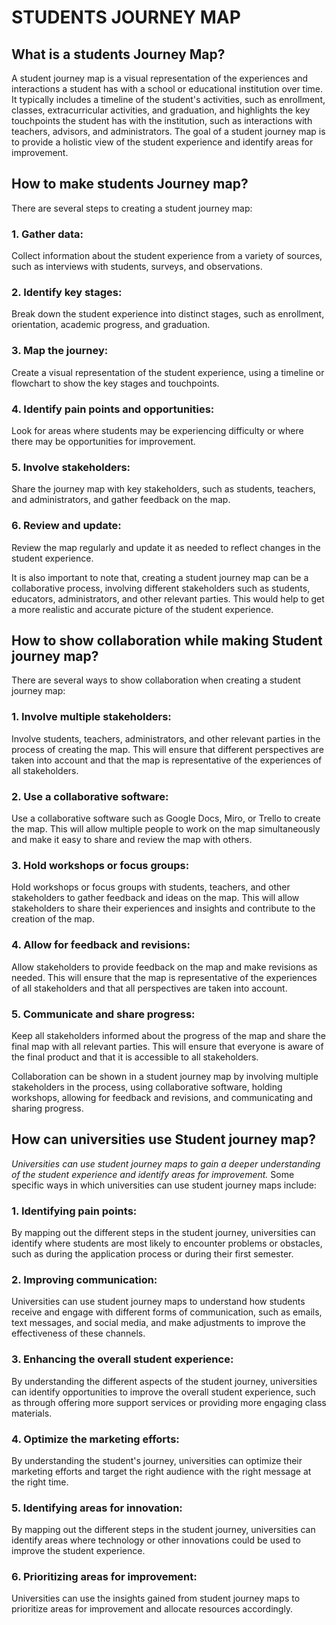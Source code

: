 # STUDENTS JOURNEY MAP

## What is a students Journey Map?
A student journey map is a visual representation of the experiences and interactions a student has with a school or educational institution over time. It typically includes a timeline of the student's activities, such as enrollment, classes, extracurricular activities, and graduation, and highlights the key touchpoints the student has with the institution, such as interactions with teachers, advisors, and administrators. The goal of a student journey map is to provide a holistic view of the student experience and identify areas for improvement.

## How to make students Journey map?
There are several steps to creating a student journey map:
### 1. Gather data: 
Collect information about the student experience from a variety of sources, such as interviews with students, surveys, and observations.

### 2. Identify key stages: 
Break down the student experience into distinct stages, such as enrollment, orientation, academic progress, and graduation.

### 3. Map the journey: 
Create a visual representation of the student experience, using a timeline or flowchart to show the key stages and touchpoints.
### 4. Identify pain points and opportunities: 
Look for areas where students may be experiencing difficulty or where there may be opportunities for improvement.

### 5. Involve stakeholders: 
Share the journey map with key stakeholders, such as students, teachers, and administrators, and gather feedback on the map.

### 6. Review and update: 
Review the map regularly and update it as needed to reflect changes in the student experience.

It is also important to note that, creating a student journey map can be a collaborative process, involving different stakeholders such as students, educators, administrators, and other relevant parties. This would help to get a more realistic and accurate picture of the student experience.

## How to show collaboration while making Student journey map?
There are several ways to show collaboration when creating a student journey map:
### 1. Involve multiple stakeholders: 
Involve students, teachers, administrators, and other relevant parties in the process of creating the map. This will ensure that different perspectives are taken into account and that the map is representative of the experiences of all stakeholders.

### 2. Use a collaborative software: 
Use a collaborative software such as Google Docs, Miro, or Trello to create the map. This will allow multiple people to work on the map simultaneously and make it easy to share and review the map with others.

### 3. Hold workshops or focus groups: 
Hold workshops or focus groups with students, teachers, and other stakeholders to gather feedback and ideas on the map. This will allow stakeholders to share their experiences and insights and contribute to the creation of the map.

### 4. Allow for feedback and revisions: 
Allow stakeholders to provide feedback on the map and make revisions as needed. This will ensure that the map is representative of the experiences of all stakeholders and that all perspectives are taken into account.

### 5. Communicate and share progress: 
Keep all stakeholders informed about the progress of the map and share the final map with all relevant parties. This will ensure that everyone is aware of the final product and that it is accessible to all stakeholders.

Collaboration can be shown in a student journey map by involving multiple stakeholders in the process, using collaborative software, holding workshops, allowing for feedback and revisions, and communicating and sharing progress.

## How can universities use Student journey map?
*Universities can use student journey maps to gain a deeper understanding of the student experience and identify areas for improvement.*
Some specific ways in which universities can use student journey maps include:
### 1. Identifying pain points: 
By mapping out the different steps in the student journey, universities can identify where students are most likely to encounter problems or obstacles, such as during the application process or during their first semester.

### 2. Improving communication: 
Universities can use student journey maps to understand how students receive and engage with different forms of communication, such as emails, text messages, and social media, and make adjustments to improve the effectiveness of these channels.

### 3. Enhancing the overall student experience: 
By understanding the different aspects of the student journey, universities can identify opportunities to improve the overall student experience, such as through offering more support services or providing more engaging class materials.

### 4. Optimize the marketing efforts: 
By understanding the student's journey, universities can optimize their marketing efforts and target the right audience with the right message at the right time.

### 5. Identifying areas for innovation: 
By mapping out the different steps in the student journey, universities can identify areas where technology or other innovations could be used to improve the student experience.

### 6. Prioritizing areas for improvement: 
Universities can use the insights gained from student journey maps to prioritize areas for improvement and allocate resources accordingly.
















